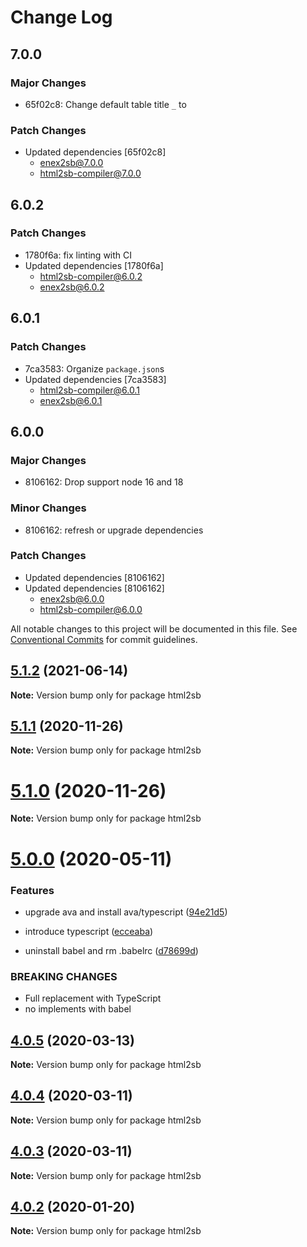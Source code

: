 # Change Log

## 7.0.0

### Major Changes

- 65f02c8: Change default table title `_` to ` `

### Patch Changes

- Updated dependencies [65f02c8]
  - enex2sb@7.0.0
  - html2sb-compiler@7.0.0

## 6.0.2

### Patch Changes

- 1780f6a: fix linting with CI
- Updated dependencies [1780f6a]
  - html2sb-compiler@6.0.2
  - enex2sb@6.0.2

## 6.0.1

### Patch Changes

- 7ca3583: Organize `package.json`s
- Updated dependencies [7ca3583]
  - html2sb-compiler@6.0.1
  - enex2sb@6.0.1

## 6.0.0

### Major Changes

- 8106162: Drop support node 16 and 18

### Minor Changes

- 8106162: refresh or upgrade dependencies

### Patch Changes

- Updated dependencies [8106162]
- Updated dependencies [8106162]
  - enex2sb@6.0.0
  - html2sb-compiler@6.0.0

All notable changes to this project will be documented in this file.
See [Conventional Commits](https://conventionalcommits.org) for commit guidelines.

## [5.1.2](https://github.com/pastak/scrapbox-converter/compare/v5.1.1...v5.1.2) (2021-06-14)

**Note:** Version bump only for package html2sb

## [5.1.1](https://github.com/pastak/scrapbox-converter/compare/v5.1.0...v5.1.1) (2020-11-26)

**Note:** Version bump only for package html2sb

# [5.1.0](https://github.com/pastak/scrapbox-converter/compare/v5.0.0...v5.1.0) (2020-11-26)

**Note:** Version bump only for package html2sb

# [5.0.0](https://github.com/pastak/scrapbox-converter/compare/v4.0.5...v5.0.0) (2020-05-11)

### Features

- upgrade ava and install ava/typescript ([94e21d5](https://github.com/pastak/scrapbox-converter/commit/94e21d57bbbee9bf907769fed5599001b0d9fac2))

- introduce typescript ([ecceaba](https://github.com/pastak/scrapbox-converter/commit/ecceabac3882acfbcb3ce4c6861954d5e2a93d95))
- uninstall babel and rm .babelrc ([d78699d](https://github.com/pastak/scrapbox-converter/commit/d78699d1a0e0bc4f3dda44b3d00902cf7fa9e6b5))

### BREAKING CHANGES

- Full replacement with TypeScript
- no implements with babel

## [4.0.5](https://github.com/pastak/scrapbox-converter/compare/v4.0.4...v4.0.5) (2020-03-13)

**Note:** Version bump only for package html2sb

## [4.0.4](https://github.com/pastak/scrapbox-converter/compare/v4.0.3...v4.0.4) (2020-03-11)

**Note:** Version bump only for package html2sb

## [4.0.3](https://github.com/pastak/scrapbox-converter/compare/v4.0.2...v4.0.3) (2020-03-11)

**Note:** Version bump only for package html2sb

## [4.0.2](https://github.com/pastak/scrapbox-converter/compare/v4.0.1...v4.0.2) (2020-01-20)

**Note:** Version bump only for package html2sb
